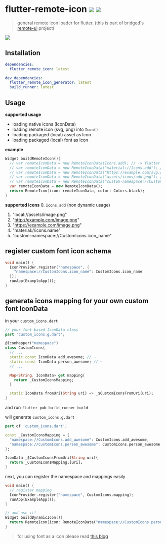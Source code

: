 # flutter-remote-icon [![](https://img.shields.io/badge/pub-latest-brightgreen)](https://pub.dev/packages/flutter_remote_icon) [![](https://img.shields.io/badge/generator-latest-brightgreen)](https://pub.dev/packages/flutter_remote_icon_generator)

> general remote icon loader for flutter. (this is part of bridged's [remote-ui](https://github.com/softmarshmallow/remote-ui) project)

![](./doc/remote-icon-demo.gif)


## Installation
```yaml
dependencies:
  flutter_remote_icon: latest

dev_dependencies:
  flutter_remote_icon_generator: latest
  build_runner: latest
```

## Usage
**supported usage**
* loading native icons (IconData)
* loading remote icon (svg, png) into `Icon()`
* loading packaged (local) asset as Icon
* loading packaged (local) font as Icon

**example**
```dart
Widget buildRemoteIcon(){
  // var remoteIconData = new RemoteIconData(Icons.add); // -> flutter native material icons
  // var remoteIconData = new RemoteIconData("material://Icons.add"); // -> native material icons remotely (dynamically)  
  // var remoteIconData = new RemoteIconData("https://example.com/svg.svg");  // -> loading remote svg
  // var remoteIconData = new RemoteIconData("assets/icons/add.png"); // -> loading local assets 
  // var remoteIconData = new RemoteIconData("custom-namespace://CustomIcons.icon_name"); // -> (requires pre-usage definition)
  var remoteIconData = new RemoteIconData();
  return RemoteIcon(icon: remoteIconData, color: Colors.black);
}
```

**supported icons**
0.  `Icons.add` (non dynamic usage)
1.  "local://assets/image.png"
2.  "http://example.com/image.png"
3.  "https://example.com/image.png"
4.  "material://icons.name"
5.  "custom-namespace://CustomIcons.icon_name"



## register custom font icon schema
```dart
void main() {
  IconProvider.register("namespace", {
    "namespace://CustomIcons.icon_name": CustomIcons.icon_name
  });
  runApp(ExampleApp());
}
```

## generate icons mapping for your own custom font IconData

in your `custom_icons.dart`
```dart
// your font based IconData class
part 'custom_icons.g.dart';

@IconMapper("namespace")
class CustomIcons{
  // ...
  static const IconData add_awesome; // ~
  static const IconData person_awesome; // ~
  // ...

  Map<String, IconData> get mapping{
    return _CustomIconsMapping;
  }

  static IconData fromUri(String uri) => _$CustomIconsFromUri(uri);
}
```

and run `flutter pub build_runner build`

will generate `custom_icons.g.dart`
```dart
part of 'custom_icons.dart';

const _CustomIconsMapping = {
  "namespace://CustomIcons.add_awesome": CustomIcons.add_awesome,
  "namespace://CustomIcons.person_awesome": CustomIcons.person_awesome,
};

IconData _$CustomIconsFromUri(String uri){
  return _CustomIconsMapping;[uri];
}
```

next, you can register the namespace and mappings easily
```dart
void main() {
  // register mapping
  IconProvider.register("namespace", CustomIcons.mapping);
  runApp(ExampleApp());
}

// and use it!
Widget buildDynamicIcon(){
  return RemoteIcon(icon: RemoteIconData("namespace://CustomIcons.person_awesome"));
}
```

> for using font as a icon please read [this blog](https://medium.com/flutterpub/how-to-use-custom-icons-in-flutter-834a079d977)